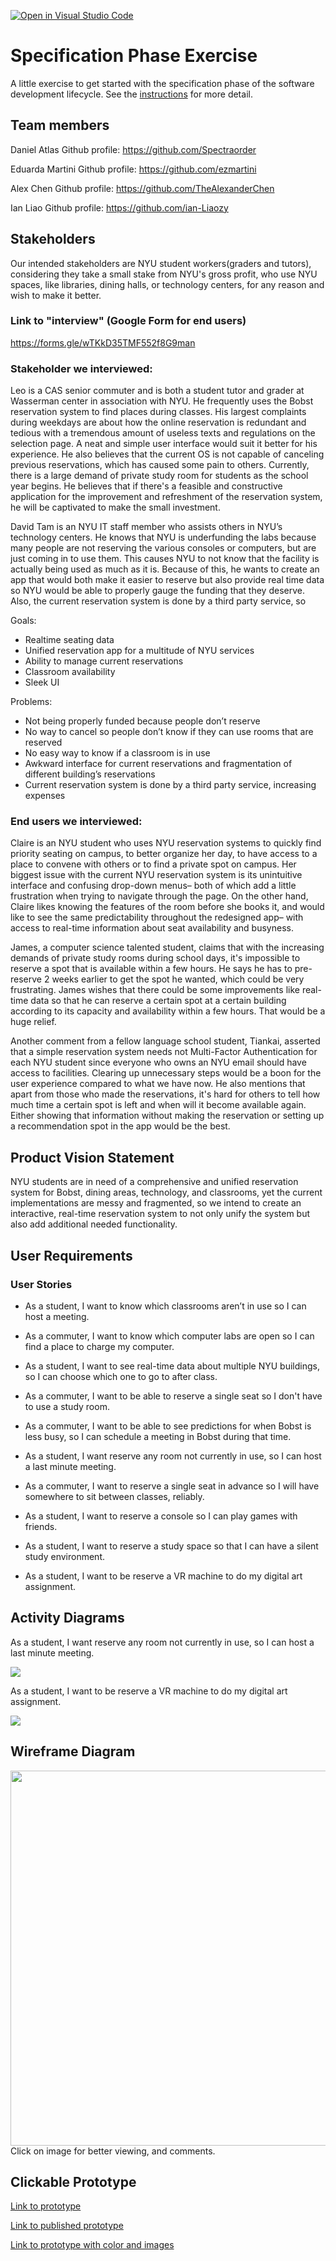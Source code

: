 [![Open in Visual Studio Code](https://classroom.github.com/assets/open-in-vscode-c66648af7eb3fe8bc4f294546bfd86ef473780cde1dea487d3c4ff354943c9ae.svg)](https://classroom.github.com/online_ide?assignment_repo_id=8553695&assignment_repo_type=AssignmentRepo)
# Specification Phase Exercise

A little exercise to get started with the specification phase of the software development lifecycle. See the [instructions](instructions.md) for more detail.

## Team members

Daniel Atlas Github profile: https://github.com/Spectraorder

Eduarda Martini Github profile: https://github.com/ezmartini

Alex Chen Github profile: https://github.com/TheAlexanderChen

Ian Liao Github profile: https://github.com/ian-Liaozy


## Stakeholders

Our intended stakeholders are NYU student workers(graders and tutors), considering they take a small stake from NYU's gross profit, who use NYU spaces, like libraries, dining halls, or technology centers, for any reason and wish to make it better.  

### Link to "interview" (Google Form for end users)

https://forms.gle/wTKkD35TMF552f8G9man

### Stakeholder we interviewed: 

Leo is a CAS senior commuter and is both a student tutor and grader at Wasserman center in association with NYU. He frequently uses the Bobst reservation system to find places during classes. His largest complaints during weekdays are about how the online reservation is redundant and tedious with a tremendous amount of useless texts and regulations on the selection page. A neat and simple user interface would suit it better for his experience. He also believes that the current OS is not capable of canceling previous reservations, which has caused some pain to others. Currently, there is a large demand of private study room for students as the school year begins. He believes that if there's a feasible and constructive application for the improvement and refreshment of the reservation system, he will be captivated to make the small investment.

David Tam is an NYU IT staff member who assists others in NYU’s technology centers. He knows that NYU is underfunding the labs because many people are not reserving the various consoles or computers, but are just coming in to use them. This causes NYU to not know that the facility is actually being used as much as it is. Because of this, he wants to create an app that would both make it easier to reserve but also provide real time data so NYU would be able to properly gauge the funding that they deserve. Also, the current reservation system is done by a third party service, so 

Goals:
- Realtime seating data 
- Unified reservation app for a multitude of NYU services
- Ability to manage current reservations
- Classroom availability 
- Sleek UI

Problems:
- Not being properly funded because people don’t reserve
- No way to cancel so people don’t know if they can use rooms that are reserved
- No easy way to know if a classroom is in use
- Awkward interface for current reservations and fragmentation of different building’s reservations
- Current reservation system is done by a third party service, increasing expenses


### End users we interviewed:
Claire is an NYU student who uses NYU reservation systems to quickly find priority seating on campus, to better organize her day, to have access to a place to convene with others or to find a private spot on campus. Her biggest issue with the current NYU reservation system is its unintuitive interface and confusing drop-down menus– both of which add a little frustration when trying to navigate through the page. On the other hand, Claire likes knowing the features of the room before she books it, and would like to see the same predictability throughout the redesigned app– with access to real-time information about seat availability and busyness. 

James, a computer science talented student, claims that with the increasing demands of private study rooms during school days, it's impossible to reserve a spot that is available within a few hours. He says he has to pre-reserve 2 weeks earlier to get the spot he wanted, which could be very frustrating. James wishes that there could be some improvements like real-time data so that he can reserve a certain spot at a certain building according to its capacity and availability within a few hours. That would be a huge relief.

Another comment from a fellow language school student, Tiankai, asserted that a simple reservation system needs not Multi-Factor Authentication for each NYU student since everyone who owns an NYU email should have access to facilities. Clearing up unnecessary steps would be a boon for the user experience compared to what we have now. He also mentions that apart from those who made the reservations, it's hard for others to tell how much time a certain spot is left and when will it become available again. Either showing that information without making the reservation or setting up a recommendation spot in the app would be the best.

## Product Vision Statement

NYU students are in need of a comprehensive and unified reservation system for Bobst, dining areas, technology, and classrooms, yet the current implementations are messy and fragmented, so we intend to create an interactive, real-time reservation system to not only unify the system but also add additional needed functionality. 

## User Requirements

### User Stories

- As a student, I want to know which classrooms aren’t in use so I can host a meeting. 

- As a commuter, I want to know which computer labs are open so I can find a place to charge my computer. 

- As a student, I want to see real-time data about multiple NYU buildings, so I can choose which one to go to after class. 

- As a commuter, I want to be able to reserve a single seat so I don't have to use a study room. 

- As a commuter, I want to be able to see predictions for when Bobst is less busy, so I can schedule a meeting in Bobst during that time. 

- As a student, I want reserve any room not currently in use, so I can host a last minute meeting. 

- As a commuter, I want to reserve a single seat in advance so I will have somewhere to sit between classes, reliably.

- As a student, I want to reserve a console so I can play games with friends. 

- As a student, I want to reserve a study space so that I can have a silent study environment.

- As a student, I want to be reserve a VR machine to do my digital art assignment. 


## Activity Diagrams

As a student, I want reserve any room not currently in use, so I can host a last minute meeting.

<a href="https://www.figma.com/file/XYVwfrSNmy2idALxnAMT2m/UML-Room-res?node-id=0%3A1"><img src="./src/UML%20Room%20res.png"/></a></a>

As a student, I want to be reserve a VR machine to do my digital art assignment. 

<a href="https://www.figma.com/file/c4FNAaG5HmeNUA4BcINsXf/UML-Tech-res?node-id=12%3A125" target="_blank"><img src="./src/UML_VR_res.png"/></a></a>

## Wireframe Diagram

<a href="https://www.figma.com/file/tsQs2kiqpfBSQ6TXV3w506/Wireframe-diagram?node-id=0%3A1"><img src="./src/Wireframe%20diagram.png" height="600"/></a>
Click on image for better viewing, and comments. 

## Clickable Prototype

[Link to prototype](https://www.figma.com/file/1qeYtmnA9MI0NV0ljpfuT5/prototype?node-id=0%3A1)

[Link to published prototype](https://www.figma.com/proto/1qeYtmnA9MI0NV0ljpfuT5/prototype?node-id=70%3A122&scaling=scale-down&page-id=0%3A1&starting-point-node-id=1%3A2)

[Link to prototype with color and images](https://www.figma.com/proto/W1o9ypNpeod4LT0YJ1BJx5/prototype-(Copy)?node-id=1%3A2&scaling=scale-down&page-id=0%3A1&starting-point-node-id=1%3A2)